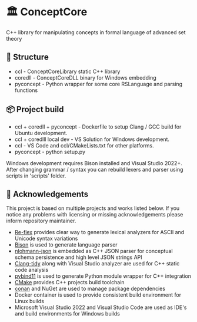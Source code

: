 # 🏛️ ConceptCore

C++ library for manipulating concepts in formal language of advanced set theory

## 🌲 Structure

- ccl - ConceptCoreLibrary static C++ library
- coredll - ConceptCoreDLL binary for Windows embedding
- pyconcept - Python wrapper for some core RSLanguage and parsing functions

## 📦 Project build

- ccl + coredll + pyconcept - Dockerfile to setup Clang / GCC build for Ubuntu development.
- ccl + coredlll local dev - VS Solution for Windows development.
- ccl - VS Code and ccl/CMakeLists.txt for other platforms.
- pyconcept - python setup.py

Windows development requires Bison installed and Visual Studio 2022+.
After changing grammar / syntax you can rebuild lexers and parser using scripts in 'scripts' folder.

## 💝 Acknowledgements

This project is based on multiple projects and works listed below. If you notice any problems with licensing or missing acknowledgements please inform repository maintainer.

- [Re-flex](https://github.com/Genivia/RE-flex) provides clear way to generate lexical analyzers for ASCII and Unicode syntax variations
- [Bison](https://www.gnu.org/software/bison/) is used to generate language parser
- [nlohmann-json](https://github.com/nlohmann/json) is embedded as C++ JSON parser for conceptual schema persistence and high level JSON strings API
- [Clang-tidy](https://clang.llvm.org/extra/clang-tidy/) along with Visual Studio analyzer are used for C++ static code analysis
- [pybind11](https://github.com/pybind/pybind11) is used to generate Python module wrapper for C++ integration
- [CMake](https://cmake.org/) provides C++ projects build toolchain
- [conan](https://conan.io/) and NuGet are used to manage package dependencies
- Docker container is used to provide consistent build environment for Linux builds
- Microsoft Visual Studio 2022 and Visual Studio Code are used as IDE's and build environments for Windows builds
